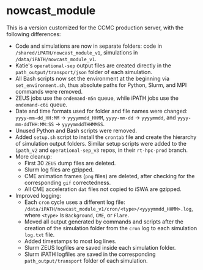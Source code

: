 # nowcast_module

This is a version customized for the CCMC production server, with the following differences:
- Code and simulations are now in separate folders: code in `/shared/iPATH/nowcast_module_v1`, simulations in `/data/iPATH/nowcast_module_v1`.
- Katie's `operational-sep` output files are created directly in the `path_output/transport/json` folder of each simulation.
- All Bash scripts now set the environment at the beginning via `set_environment.sh`, thus absolute paths for Python, Slurm, and MPI commands were removed.
- ZEUS jobs use the `ondemand-m5n` queue, while iPATH jobs use the `ondemand-c6i` queue.
- Date and time formats used for folder and file names were changed: `yyyy-mm-dd_HH:MM` → `yyyymmdd_HHMM`, `yyyy-mm-dd` → `yyyymmdd`, and `yyyy-mm-ddTHH:MM:SS` → `yyyymmddTHHMMSS`.
- Unused Python and Bash scripts were removed.
- Added `setup.sh` script to install the `crontab` file and create the hierarchy of simulation output folders. Similar setup scripts were added to the `ipath_v2` and `operational-sep_v3` repos, in their `rt-hpc-prod` branch.
- More cleanup:
    - First 30 `ZEUS` dump files are deleted.
    - Slurm log files are gzipped.
    - CME animation frames (`png` files) are deleted, after checking for the corresponding `gif` correctedness.
    - All CME acceleration `dat` files not copied to iSWA are gzipped.
- Improved logging:
    - Each `cron` cycle uses a different log file: `/data/iPATH/nowcast_module_v1/cron/<type>/<yyyymmdd_HHMM>.log`, where `<type>` is `Background`, `CME`, or `Flare`.
    - Moved all output generated by commands and scripts after the creation of the simulation folder from the `cron` log to each simulation `log.txt` file.
    - Added timestamps to most log lines.
    - Slurm ZEUS logfiles are saved inside each simulation folder.
    - Slurm iPATH logfiles are saved in the corresponding `path_output/transport` folder of each simulation.
